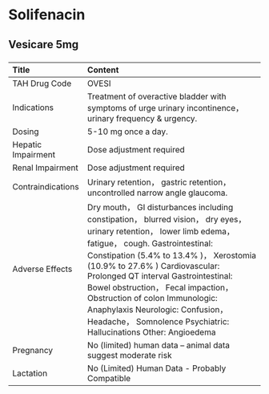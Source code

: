 # Solifenacin

## Vesicare 5mg

##### 

| Title              | Content                                                                                                                                                                                                                                                                                                                                                                                                                                                                            |
|:-------------------|:-----------------------------------------------------------------------------------------------------------------------------------------------------------------------------------------------------------------------------------------------------------------------------------------------------------------------------------------------------------------------------------------------------------------------------------------------------------------------------------|
| TAH Drug Code      | OVESI                                                                                                                                                                                                                                                                                                                                                                                                                                                                              |
| Indications        | Treatment of overactive bladder with symptoms of urge urinary incontinence， urinary frequency & urgency.                                                                                                                                                                                                                                                                                                                                                                          |
| Dosing             | 5-10 mg once a day.                                                                                                                                                                                                                                                                                                                                                                                                                                                                |
| Hepatic Impairment | Dose adjustment required                                                                                                                                                                                                                                                                                                                                                                                                                                                           |
| Renal Impairment   | Dose adjustment required                                                                                                                                                                                                                                                                                                                                                                                                                                                           |
| Contraindications  | Urinary retention， gastric retention， uncontrolled narrow angle glaucoma.                                                                                                                                                                                                                                                                                                                                                                                                        |
| Adverse Effects    | Dry mouth， GI disturbances including constipation， blurred vision， dry eyes， urinary retention， lower limb edema， fatigue， cough. <Common> Gastrointestinal: Constipation (5.4% to 13.4% )， Xerostomia (10.9% to 27.6% ) <Serious> Cardiovascular: Prolonged QT interval Gastrointestinal: Bowel obstruction， Fecal impaction， Obstruction of colon Immunologic: Anaphylaxis Neurologic: Confusion， Headache， Somnolence Psychiatric: Hallucinations Other: Angioedema |
| Pregnancy          | No (limited) human data – animal data suggest moderate risk                                                                                                                                                                                                                                                                                                                                                                                                                        |
| Lactation          | No (Limited) Human Data - Probably Compatible                                                                                                                                                                                                                                                                                                                                                                                                                                      |

